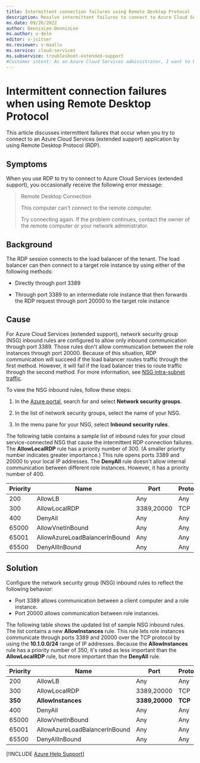 ```yaml
---
title: Intermittent connection failures using Remote Desktop Protocol
description: Resolve intermittent failures to connect to Azure Cloud Services (extended support) when you use the Remote Desktop Protocol (RDP).
ms.date: 09/26/2022
author: DennisLee-DennisLee
ms.author: v-dele
editor: v-jsitser
ms.reviewer: v-maallu
ms.service: cloud-services
ms.subservice: troubleshoot-extended-support
#Customer intent: As an Azure Cloud Services administrator, I want to be able to prevent intermittent failures that occur when I use Remote Desktop Protocol (RDP) so that my customers can connect to my cloud services apps without experiencing connection problems.
---
```


# Intermittent connection failures when using Remote Desktop Protocol

This article discusses intermittent failures that occur when you try to connect to an Azure Cloud Services (extended support) application by using Remote Desktop Protocol (RDP).

## Symptoms

When you use RDP to try to connect to Azure Cloud Services (extended support), you occasionally receive the following error message:

> Remote Desktop Connection
>
> This computer can't connect to the remote computer.
>
> Try connecting again. If the problem continues, contact the owner of the remote computer or your network administrator.

## Background

The RDP session connects to the load balancer of the tenant. The load balancer can then connect to a target role instance by using either of the following methods:

- Directly through port 3389

- Through port 3389 to an intermediate role instance that then forwards the RDP request through port 20000 to the target role instance

## Cause

For Azure Cloud Services (extended support), network security group (NSG) inbound rules are configured to allow only inbound communication through port 3389. Those rules don't allow communication between the role instances through port 20000. Because of this situation, RDP communication will succeed if the load balancer routes traffic through the first method. However, it will fail if the load balancer tries to route traffic through the second method. For more information, see [NSG intra-subnet traffic](/azure/virtual-network/network-security-group-how-it-works#intra-subnet-traffic).

To view the NSG inbound rules, follow these steps:

1. In the [Azure portal](https://portal.azure.com), search for and select **Network security groups**.

1. In the list of network security groups, select the name of your NSG.

1. In the menu pane for your NSG, select **Inbound security rules**.

The following table contains a sample list of inbound rules for your cloud service-connected NSG that cause the intermittent RDP connection failures. The **AllowLocalRDP** rule has a priority number of 300. (A smaller priority number indicates greater importance.) This rule opens ports 3389 and 20000 to your local IP addresses. The **DenyAll** rule doesn't allow internal communication between different role instances. However, it has a priority number of 400.

| Priority | Name                          | Port       | Protocol | Source            | Destination    | Action |
|----------|-------------------------------|------------|----------|-------------------|----------------|--------|
| 200      | AllowLB                       | Any        | Any      | AzureLoadBalancer | Any            | Allow  |
| 300      | AllowLocalRDP                 | 3389,20000 | TCP      | 172.16.0.0        | 10.1.0.0/24    | Allow  |
| 400      | DenyAll                       | Any        | Any      | Any               | Any            | Deny   |
| 65000    | AllowVnetInBound              | Any        | Any      | VirtualNetwork    | VirtualNetwork | Allow  |
| 65001    | AllowAzureLoadBalancerInBound | Any        | Any      | AzureLoadBalancer | Any            | Allow  |
| 65500    | DenyAllInBound                | Any        | Any      | Any               | Any            | Deny   |

## Solution

Configure the network security group (NSG) inbound rules to reflect the following behavior:

- Port 3389 allows communication between a client computer and a role instance.
- Port 20000 allows communication between role instances.

The following table shows the updated list of sample NSG inbound rules. The list contains a new **AllowInstances** rule. This rule lets role instances communicate through ports 3389 and 20000 over the TCP protocol by using the **10.1.0.0/24** range of IP addresses. Because the **AllowInstances** rule has a priority number of 350, it's rated as less important than the **AllowLocalRDP** rule, but more important than the **DenyAll** rule.

| Priority | Name                          | Port           | Protocol | Source            | Destination     | Action    |
|----------|-------------------------------|----------------|----------|-------------------|-----------------|-----------|
| 200      | AllowLB                       | Any            | Any      | AzureLoadBalancer | Any             | Allow     |
| 300      | AllowLocalRDP                 | 3389,20000     | TCP      | 172.16.0.0        | 10.1.0.0/24     | Allow     |
| **350**  | **AllowInstances**            | **3389,20000** | **TCP**  | **10.1.0.0/24**   | **10.1.0.0/24** | **Allow** |
| 400      | DenyAll                       | Any            | Any      | Any               | Any             | Deny      |
| 65000    | AllowVnetInBound              | Any            | Any      | VirtualNetwork    | VirtualNetwork  | Allow     |
| 65001    | AllowAzureLoadBalancerInBound | Any            | Any      | AzureLoadBalancer | Any             | Allow     |
| 65500    | DenyAllInBound                | Any            | Any      | Any               | Any             | Deny      |

[!INCLUDE [Azure Help Support](../../includes/azure-help-support.md)]
